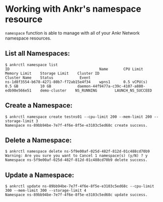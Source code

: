 # Working with Ankr's namespace resource
`namespace` function is able to manage with all of your Ankr Network namespace resources. 

## List all Namespaces:

```
$ ankrctl namespace list
ID                                         Name       CPU Limit      Memory Limit    Storage Limit    Cluster ID                                     Cluster Name    Status            Event
ns-1d8f3554-b678-4271-80b7-f72ab15e4f34    wpns1      0.5 vCPU(s)    0.5 GB          10 GB            daemon-44f9477a-c39c-4107-a880-edb98e566e51    demo-cluster    NS_RUNNING        LAUNCH_NS_SUCCEED
```

## Create a Namespace:
```
$ ankrctl namespace create testns01 --cpu-limit 200 --mem-limit 200 --storage-limit 3
Namespace ns-89bb94be-7e7f-4f6e-8f5e-e3103c5ed68c create success.
```

## Delete a Namespace:

```
$ ankrctl namespace delete ns-5f9e00af-025d-482f-812d-01c488cd70b9
Warning: Are you sure you want to Cancel 1 namespace(s) (y/N) ? y
Namespace ns-5f9e00af-025d-482f-812d-01c488cd70b9 delete success.
```

## Update a Namespace:

```
$ ankrctl update ns-89bb94be-7e7f-4f6e-8f5e-e3103c5ed68c --cpu-limit 300 --mem-limit 300 --storage-limit 4
Namespace ns-89bb94be-7e7f-4f6e-8f5e-e3103c5ed68c update success.
```
